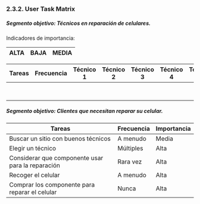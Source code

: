 ### 2.3.2. User Task Matrix

##### Segmento objetivo: Técnicos en reparación de celulares.

Indicadores de importancia:

| ALTA | BAJA | MEDIA |
|------|------|-------|

| Tareas | Frecuencia | Técnico 1 | Técnico 2 | Técnico 3 | Técnico 4 | Técnico 5 |
|--------|------------|-----------|-----------|-----------|-----------|-----------|
|        |            |           |           |           |           |           |
|        |            |           |           |           |           |           |
|        |            |           |           |           |           |           |
|        |            |           |           |           |           |           |
|        |            |           |           |           |           |           |
|        |            |           |           |           |           |           |
|        |            |           |           |           |           |           |
|        |            |           |           |           |           |           |

##### Segmento objetivo: Clientes que necesitan reparar su celular.


| Tareas                                            | Frecuencia | Importancia | 
|---------------------------------------------------|------------|-------------|
| Buscar un sitio con buenos técnicos               | A menudo   | Media       |          
| Elegir un técnico                                 | Múltiples  | Alta        |           
| Considerar que componente usar para la reparación | Rara vez   | Alta        |         
| Recoger el celular                                | A menudo   | Alta        |         
| Comprar los componente para reparar el celular    | Nunca      | Alta        |         
                                                     